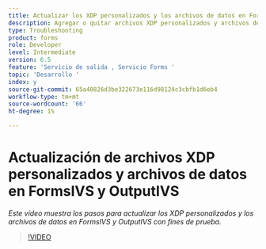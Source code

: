 ```yaml
---
title: Actualizar los XDP personalizados y los archivos de datos en FormsIVS y OutputIVS para fines de prueba
description: Agregar o quitar archivos XDP personalizados y archivos de datos en FormsIVS y OutputIVS
type: Troubleshooting
product: forms
role: Developer
level: Intermediate
version: 6.5
feature: 'Servicio de salida , Servicio Forms '
topic: 'Desarrollo '
index: y
source-git-commit: 65a40826d3be322673e116d98124c3cbfb1d6eb4
workflow-type: tm+mt
source-wordcount: '66'
ht-degree: 1%

---
```



# Actualización de archivos XDP personalizados y archivos de datos en FormsIVS y OutputIVS

*Este vídeo muestra los pasos para actualizar los XDP personalizados y los archivos de datos en FormsIVS y OutputIVS con fines de prueba.*

>[!VIDEO](https://video.tv.adobe.com/v/335513?quality=9&learn=on)
